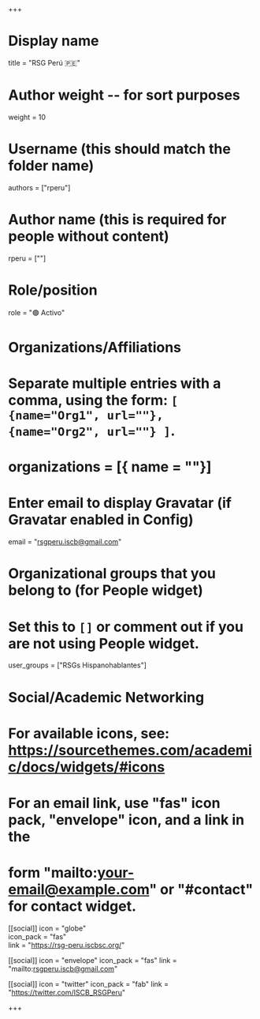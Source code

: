 +++
# Display name
title = "RSG Perú 🇵🇪"

# Author weight -- for sort purposes
weight = 10

# Username (this should match the folder name)
authors = ["rperu"]

# Author name (this is required for people without content)
rperu = [""]

# Role/position
role = ":green_circle: Activo"

# Organizations/Affiliations
#   Separate multiple entries with a comma, using the form: `[ {name="Org1", url=""}, {name="Org2", url=""} ]`.
# organizations = [{ name = ""}]

# Enter email to display Gravatar (if Gravatar enabled in Config)
email = "rsgperu.iscb@gmail.com"

# Organizational groups that you belong to (for People widget)
#   Set this to `[]` or comment out if you are not using People widget.
user_groups = ["RSGs Hispanohablantes"]

# Social/Academic Networking
# For available icons, see: https://sourcethemes.com/academic/docs/widgets/#icons
#   For an email link, use "fas" icon pack, "envelope" icon, and a link in the
#   form "mailto:your-email@example.com" or "#contact" for contact widget.

[[social]]
icon = "globe"        
icon_pack = "fas"      
link = "https://rsg-peru.iscbsc.org/"

[[social]]
  icon = "envelope"
  icon_pack = "fas"
  link = "mailto:rsgperu.iscb@gmail.com"

  [[social]]
  icon = "twitter"
  icon_pack = "fab"
  link = "https://twitter.com/ISCB_RSGPeru"

+++